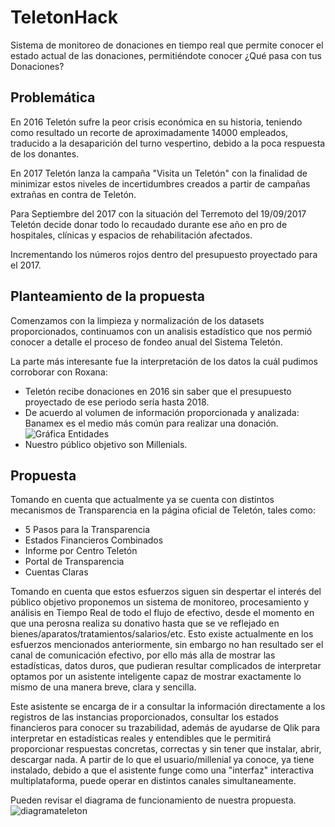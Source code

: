 # TeletonHack

Sistema de monitoreo de donaciones en tiempo real que permite conocer el estado actual de las donaciones, 
permitiéndote conocer ¿Qué pasa con tus Donaciones?

## Problemática
En 2016 Teletón sufre la peor crisis económica en su historia, teniendo como resultado un recorte de aproximadamente 14000 empleados, 
traducido a la desaparición del turno vespertino, debido a la poca respuesta de los donantes.

En 2017 Teletón lanza la campaña "Visita un Teletón" con la finalidad de minimizar estos niveles de incertidumbres creados a partir de 
campañas extrañas en contra de Teletón.

Para Septiembre del 2017 con la situación del Terremoto del 19/09/2017 Teletón decide donar todo lo recaudado durante ese año en pro de 
hospitales, clínicas y espacios de rehabilitación afectados. 

Incrementando los números rojos dentro del presupuesto proyectado para el 2017.

## Planteamiento de la propuesta

Comenzamos con la limpieza y normalización de los datasets proporcionados, continuamos con un analisis estadístico que nos permió conocer 
a detalle el proceso de fondeo anual del Sistema Teletón.

La parte más interesante fue la interpretación de los datos la cuál pudimos corroborar con Roxana:

  * Teletón recibe donaciones en 2016 sin saber que el presupuesto proyectado de ese periodo sería hasta 2018.
  * De acuerdo al volumen de información proporcionada y analizada: Banamex es el medio más común para realizar una donación.
  ![Gráfica Entidades](https://user-images.githubusercontent.com/9124597/46584165-88a64980-ca25-11e8-968f-1b3f3982a247.png)
  * Nuestro público objetivo son Millenials.
  
 ## Propuesta
 
 Tomando en cuenta que actualmente ya se cuenta con distintos mecanismos de Transparencia en la página oficial de Teletón, tales como:
  * 5 Pasos para la Transparencia
  * Estados Financieros Combinados
  * Informe por Centro Teletón
  * Portal de Transparencia
  * Cuentas Claras 
 
 Tomando en cuenta que estos esfuerzos siguen sin despertar el interés del público objetivo proponemos un sistema de monitoreo, procesamiento y 
 análisis en Tiempo Real de todo el flujo de efectivo, desde el momento en que una perosna realiza su donativo hasta que se ve reflejado en 
 bienes/aparatos/tratamientos/salarios/etc. Esto existe actualmente en los esfuerzos mencionados anteriormente, sin embargo no han resultado ser
 el canal de comunicación efectivo, por ello más alla de mostrar las estadísticas, datos duros, que pudieran resultar complicados de interpretar
 optamos por un asistente inteligente capaz de mostrar exactamente lo mismo de una manera breve, clara y sencilla.
 
 Este asistente se encarga de ir a consultar la información directamente a los registros de las instancias proporcionados, consultar los estados
 financieros para conocer su trazabilidad, además de ayudarse de Qlik para interpretar en estadísticas reales y entendibles que le permitirá 
 proporcionar respuestas concretas, correctas y sin tener que instalar, abrir, descargar nada.  A partir de lo que el usuario/millenial ya conoce,
 ya tiene instalado, debido a que el asistente funge como una "interfaz" interactiva multiplataforma, puede operar en distintos canales simultaneamente.
 
 Pueden revisar el diagrama de funcionamiento de nuestra propuesta.
![diagramateleton](https://user-images.githubusercontent.com/9124597/46584171-9a87ec80-ca25-11e8-9b49-b40459f745fc.png)
